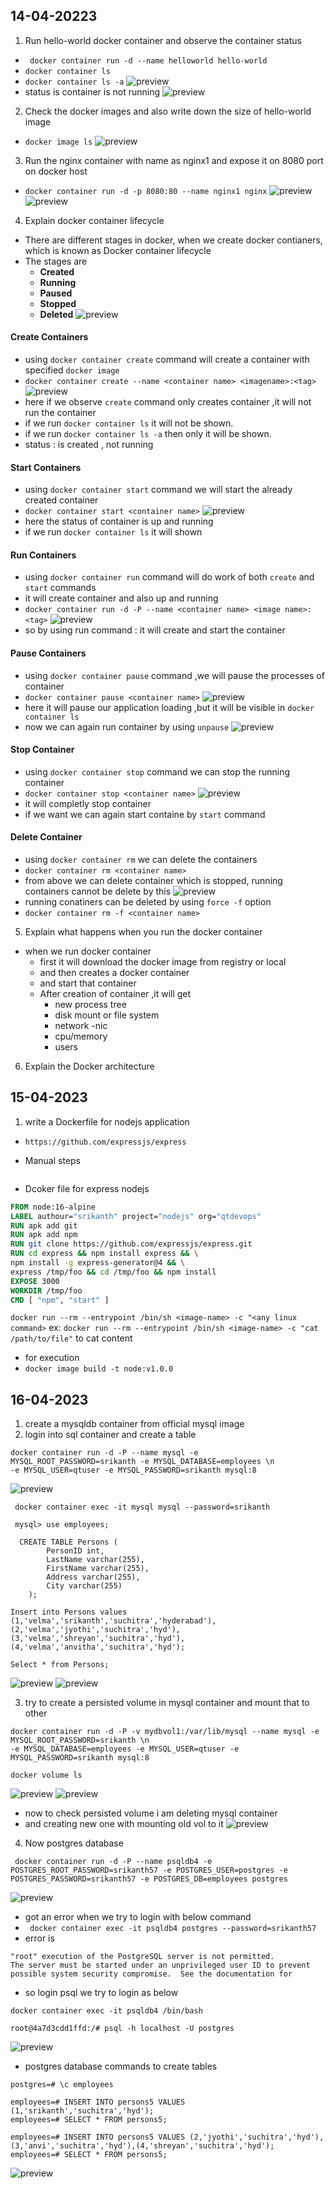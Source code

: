 14-04-20223
-----------
1. Run hello-world docker container  and observe the container status
* ` docker container run -d --name helloworld hello-world`
* `docker container ls`
* `docker container ls -a`
![preview](images/dkr1.png)
* status is container is not running
  ![preview](images/dkr2.png)
2. Check the docker images and also write down the size of hello-world image
* `docker image ls`
![preview](images/dkr3.png)
3. Run the nginx container with name as nginx1 and expose it on 8080 port on docker host
* `docker container run -d -p 8080:80 --name nginx1 nginx`
![preview](images/dkr4.png)
![preview](images/dkr5.png)

4. Explain docker container lifecycle
* There are different stages in docker, when we create docker contianers, which is known as Docker container lifecycle
* The stages are
  * **Created**
  * **Running**
  * **Paused**
  * **Stopped**
  * **Deleted** 
![preview](images/dkr6.png)
#### Create Containers
* using `docker container create` command will create a container with specified `docker image`
* `docker container create --name <container name> <imagename>:<tag>`
![preview](images/dkr7.png)
* here if we observe `create` command only creates container ,it will not run the container
* if we run `docker container ls` it will not be shown.
* if we run `docker container ls -a` then only it will be shown.
* status : is created , not running
#### Start Containers
* using `docker container start` command we will start the already created container
* `docker container start <container name>`
![preview](images/dkr8.png)
* here the status of container is up and running
* if we run `docker container ls` it will shown
#### Run Containers
* using `docker container run` command will do work of both `create` and `start` commands
* it will create container and also up and running
* `docker container run -d -P --name <container name> <image name>:<tag>`
![preview](images/dkr9.png)
* so by using run command : it will create and start the container
#### Pause Containers
* using `docker container pause` command ,we will pause the processes of container
* `docker container pause <container name>` 
![preview](images/dkr10.png)
* here it will pause our application loading ,but it will be visible in `docker container ls`
* now we can again run container by using `unpause`
![preview](images/dkr11.png)
#### Stop Container
* using `docker container stop` command we can stop the running container
* `docker container stop <container name>`
![preview](images/dkr12.png)
* it will completly stop container
* if we want we can again start containe by `start` command
#### Delete Container
* using `docker container rm` we can delete the containers
* `docker container rm <container name>`
* from above we can delete container which is stopped, running containers cannot be delete by this
![preview](images/dkr13.png)
* running conatiners can be deleted by using `force -f` option
* `docker container rm -f <container name>`
  
5. Explain what happens when you run the docker container
* when we run docker container 
  * first it will download the docker image from registry or local 
  * and then creates a docker container
  * and start that container
  * After creation of container ,it will get
    * new process tree
    * disk mount or file system
    * network -nic
    * cpu/memory
    * users

6. Explain the Docker architecture




15-04-2023
----------
1. write a Dockerfile for nodejs application 
* `https://github.com/expressjs/express`

* Manual steps 
```

```
* Dcoker file for express nodejs
```Dockerfile
FROM node:16-alpine
LABEL authour="srikanth" project="nodejs" org="qtdevops"
RUN apk add git 
RUN apk add npm
RUN git clone https://github.com/expressjs/express.git 
RUN cd express && npm install express && \
npm install -g express-generator@4 && \
express /tmp/foo && cd /tmp/foo && npm install 
EXPOSE 3000
WORKDIR /tmp/foo
CMD [ "npm", "start" ]
```
`docker run --rm --entrypoint /bin/sh <image-name> -c "<any linux command>`
ex: `docker run --rm --entrypoint /bin/sh <image-name> -c "cat /path/to/file"` to cat content
* for execution
* `docker image build -t node:v1.0.0`



16-04-2023
-----------
1. create a mysqldb container from official mysql image 
2. login into sql container and create a table
```
docker container run -d -P --name mysql -e MYSQL_ROOT_PASSWORD=srikanth -e MYSQL_DATABASE=employees \n
-e MYSQL_USER=qtuser -e MYSQL_PASSWORD=srikanth mysql:8
```
![preview](images/dkr14.png)
```
 docker container exec -it mysql mysql --password=srikanth

 mysql> use employees;

  CREATE TABLE Persons (
        PersonID int,
        LastName varchar(255),
        FirstName varchar(255),
        Address varchar(255),
        City varchar(255)
    );

Insert into Persons values (1,'velma','srikanth','suchitra','hyderabad'),(2,'velma','jyothi','suchitra','hyd'),(3,'velma','shreyan','suchitra','hyd'),(4,'velma','anvitha','suchitra','hyd');

Select * from Persons;
```
![preview](images/dkr15.png)
![preview](images/dkr16.png)

3. try to create a persisted volume in mysql container and mount that to other
```
docker container run -d -P -v mydbvol1:/var/lib/mysql --name mysql -e MYSQL_ROOT_PASSWORD=srikanth \n
-e MYSQL_DATABASE=employees -e MYSQL_USER=qtuser -e MYSQL_PASSWORD=srikanth mysql:8

docker volume ls
```
![preview](images/dkr17.png)
![preview](images/dkr18.png)
* now to check persisted volume i am deleting mysql container 
* and creating new one with mounting old vol to it
![preview](images/dkr19.png)

4. Now postgres database
```
 docker container run -d -P --name psqldb4 -e POSTGRES_ROOT_PASSWORD=srikanth57 -e POSTGRES_USER=postgres -e POSTGRES_PASSWORD=srikanth57 -e POSTGRES_DB=employees postgres
```
![preview](images/dkr20.png)
* got an error when we try to login with below command
* ` docker container exec -it psqldb4 postgres --password=srikanth57`
* error is 
```
"root" execution of the PostgreSQL server is not permitted.
The server must be started under an unprivileged user ID to prevent
possible system security compromise.  See the documentation for
```
* so login psql we try to login as below
```
docker container exec -it psqldb4 /bin/bash

root@4a7d3cdd1ffd:/# psql -h localhost -U postgres
```
![preview](images/dkr21.png)
* postgres database commands to create tables
```
postgres=# \c employees

employees=# INSERT INTO persons5 VALUES (1,'srikanth','suchitra','hyd');
employees=# SELECT * FROM persons5;
```
```
employees=# INSERT INTO persons5 VALUES (2,'jyothi','suchitra','hyd'),(3,'anvi','suchitra','hyd'),(4,'shreyan','suchitra','hyd');
employees=# SELECT * FROM persons5;
```
![preview](images/dkr22.png)